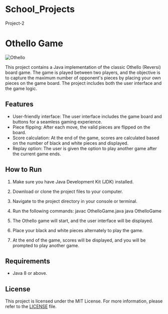 # School_Projects


Project-2
# Othello Game

![Othello](othello.png)

This project contains a Java implementation of the classic Othello (Reversi) board game. The game is played between two players, and the objective is to capture the maximum number of opponent's pieces by placing your own pieces on the game board. The project includes both the user interface and the game logic.

## Features

- User-friendly interface: The user interface includes the game board and buttons for a seamless gaming experience.
- Piece flipping: After each move, the valid pieces are flipped on the board.
- Score calculation: At the end of the game, scores are calculated based on the number of black and white pieces and displayed.
- Replay option: The user is given the option to play another game after the current game ends.

## How to Run

1. Make sure you have Java Development Kit (JDK) installed.
2. Download or clone the project files to your computer.
3. Navigate to the project directory in your console or terminal.
4. Run the following commands:
   javac OthelloGame.java
   java OthelloGame

5. The Othello game will start, and the user interface will be displayed.
6. Place your black and white pieces alternately to play the game.
7. At the end of the game, scores will be displayed, and you will be prompted to play another game.

## Requirements

- Java 8 or above.

## License

This project is licensed under the MIT License. For more information, please refer to the [LICENSE](LICENSE) file.


